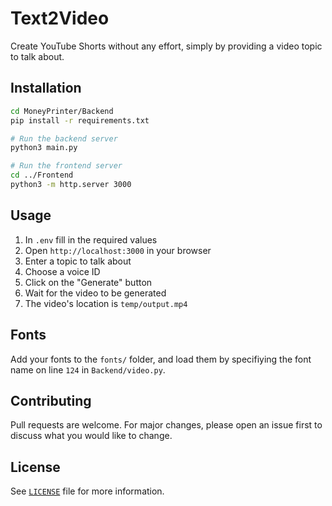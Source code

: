 # Text2Video

Create YouTube Shorts without any effort, simply by providing a video topic to talk about.

## Installation

```bash
cd MoneyPrinter/Backend
pip install -r requirements.txt

# Run the backend server
python3 main.py

# Run the frontend server
cd ../Frontend
python3 -m http.server 3000
```

## Usage

1. In `.env` fill in the required values
1. Open `http://localhost:3000` in your browser
1. Enter a topic to talk about
1. Choose a voice ID
1. Click on the "Generate" button
1. Wait for the video to be generated
1. The video's location is `temp/output.mp4`

## Fonts

Add your fonts to the `fonts/` folder, and load them by specifiying the font name on line `124` in `Backend/video.py`.

## Contributing

Pull requests are welcome. For major changes, please open an issue first to discuss what you would like to change.

## License

See [`LICENSE`](LICENSE) file for more information.
